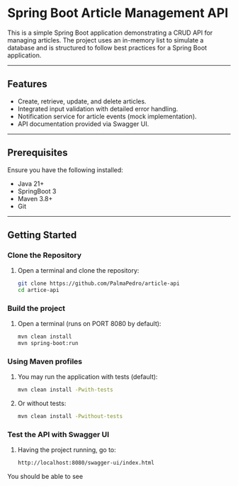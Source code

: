 # **Spring Boot Article Management API**

This is a simple Spring Boot application demonstrating a CRUD API for managing articles. The project uses an in-memory list to simulate a database and is structured to follow best practices for a Spring Boot application.

---

## **Features**
- Create, retrieve, update, and delete articles.
- Integrated input validation with detailed error handling.
- Notification service for article events (mock implementation).
- API documentation provided via Swagger UI.

---

## **Prerequisites**
Ensure you have the following installed:
- Java 21+
- SpringBoot 3
- Maven 3.8+
- Git

---

## **Getting Started**

### **Clone the Repository**
1. Open a terminal and clone the repository:
   ```bash
   git clone https://github.com/PalmaPedro/article-api
   cd artice-api

### **Build the project**
1. Open a terminal (runs on PORT 8080 by default):
   ```bash
   mvn clean install
   mvn spring-boot:run

### **Using Maven profiles**
1. You may run the application with tests (default):
   ```bash
   mvn clean install -Pwith-tests

2. Or without tests:
   ```bash
   mvn clean install -Pwithout-tests

### **Test the API with Swagger UI**
1. Having the project running, go to:
   ```bash
   http://localhost:8080/swagger-ui/index.html

You should be able to see





   
